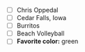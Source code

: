 - [ ] Chris Oppedal
- [ ] Cedar Falls, Iowa
- [ ] Burritos
- [ ] Beach Volleyball
- [ ] **Favorite color:** green
